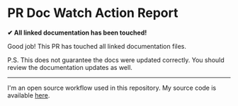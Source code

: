 # PR Doc Watch Action Report

**✔ All linked documentation has been touched!**

Good job! This PR has touched all linked documentation files.

P.S. This does not guarantee the docs were updated correctly. You should review
the documentation updates as well.

---

I'm an open source workflow used in this repository. My source code is available [here](https://github.com/KL13NT/pr-doc-watch-action). 